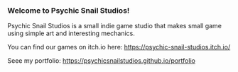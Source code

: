 ### Welcome to Psychic Snail Studios!

Psychic Snail Studios is a small indie game studio that makes small game using simple art and interesting mechanics.

You can find our games on itch.io here: https://psychic-snail-studios.itch.io/

Seee my portfolio: https://psychicsnailstudios.github.io/portfolio
